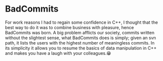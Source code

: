 # BadCommits
For work reasons I had to regain some confidence in C++, I thought that the best way to do it was to combine business with pleasure, hence BadCommits was born. 
A big problem afflicts our society, commits written without the slightest sense, what BadCommits does is simply; given an svn path, it lists the users with the highest number of meaningless commits. In its simplicity it allows you to resume the basics of data manipulation in C++ and makes you have a laugh with your colleagues.😁
